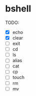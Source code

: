 # bshell

TODO:

- [x] echo
- [x] clear
- [ ] exit
- [ ] cd
- [ ] ls
- [ ] alias
- [ ] cat
- [ ] cp
- [ ] touch
- [ ] rm
- [ ] mv
